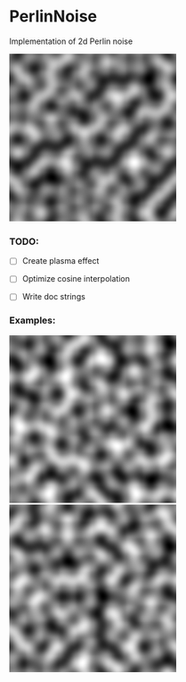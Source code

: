 PerlinNoise
===========
Implementation of 2d Perlin noise

![preview](img/example1.png)

### TODO:  
* [ ] Create plasma effect
* [ ] Optimize cosine interpolation
* [ ] Write doc strings


### Examples:
![example 2](img/example2.png)
![example 3](img/example3.png)